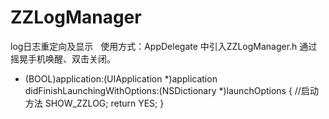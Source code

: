 # ZZLogManager
log日志重定向及显示  
使用方式：AppDelegate 中引入ZZLogManager.h 通过摇晃手机唤醒、双击关闭。
- (BOOL)application:(UIApplication *)application didFinishLaunchingWithOptions:(NSDictionary *)launchOptions {
    //启动方法
    SHOW_ZZLOG;
    return YES;
}
